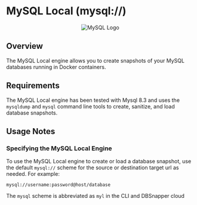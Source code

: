 # MySQL Local (mysql://)

<p align="center">
  <img alt="MySQL Logo" src="/static/mysql-icon.png"  />
</p>

## Overview

The MySQL Local engine allows you to create snapshots of your MySQL databases running in Docker containers.

## Requirements

The MySQL Local engine has been tested with Mysql 8.3 and uses the `mysqldump` and `mysql` command line tools to create, sanitize, and load database snapshots.

## Usage Notes

### Specifying the MySQL Local Engine

To use the MySQL Local engine to create or load a database snapshot, use the default `mysql://` scheme for the source or destination target url as needed. For example:

`mysql://username:password@host/database`

The `mysql` scheme is abbreviated as `myl` in the CLI and DBSnapper cloud
